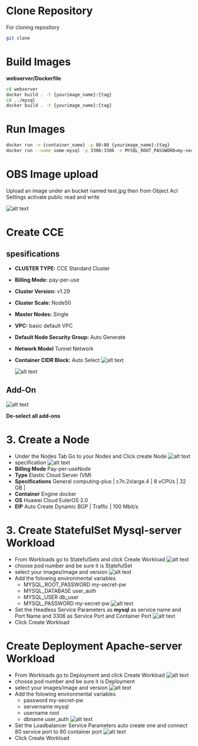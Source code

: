 <h1>Clone Repository</h1>
For cloning repository

```Bash
git clone 
```
<h1>Build Images</h1>

**webserver/Dockerfile**
```Bash
cd webserver
docker build . -t {yourimage_name}:{tag} 
cd ../mysql
docker build . -t {yourimage_name}:{tag} 
```
<h1>Run Images</h1>

```Bash
docker run -n {container_name} -p 80:80 {yourimage_name}:{tag} 
docker run --name some-mysql -p 3306:3306 -e MYSQL_ROOT_PASSWORD=my-secret-pw -e MYSQL_DATABASE=user_auth -d {yourimage_name}:{tag}

```



<h1>OBS Image upload</h1>

Upload an image under an bucket named test.jpg then from Object Acl Settings activate public read and write

![alt text](image/image-13.png)



<h1>Create CCE </h1>

<h2>spesifications </h2>

- **CLUSTER TYPE:**  CCE Standard Cluster
- **Billing Mode:** pay-per-use
- **Cluster Version:** v1.29
- **Cluster Scale:** Node50
- **Master Nodes:** Single
- **VPC:** basic default VPC
- **Default Node Security Group:** Auto Generate
- **Network Model** Tunnel Network
- **Container CIDR Block:** Auto Select
  ![alt text](images/image-1.png)

  ![alt text](images/image-2.png)

<h2> Add-On </h2>

![alt text](images/image.png)

**De-select all add-ons**

<h1>3. Create a Node </h1>

- Under the Nodes Tab Go to your Nodes and Click create Node
  ![alt text](images/image-11.png)
- specification 
  ![alt text](images/image-12.png)
- **Billing Mode** Pay-per-useNode 
- **Type** Elastic Cloud Server (VM)
- **Specifications** General computing-plus | c7n.2xlarge.4 | 8 vCPUs | 32 GB | 
- **Container** Engine docker 
- **OS** Huawei Cloud EulerOS 2.0
- **EIP** Auto Create Dynamic BGP | Traffic | 100 Mbit/s

<h1>3. Create StatefulSet Mysql-server Workload </h1>

- From Workloads go to StatefulSets and click Create Workload
  ![alt text](images/image-3.png)
- choose pod number and be sure it is StatefulSet
- select your  images/image and version
  ![alt text](images/image-4.png)
- Add the folowing environmental variables
  - MYSQL_ROOT_PASSWORD	my-secret-pw
  - MYSQL_DATABASE	user_auth
  - MYSQL_USER	db_user
  - MYSQL_PASSWORD	my-secret-pw
    ![alt text](images/image-5.png)
- Set the Headless Service Parameters as **mysql** as service name and Port Name and 3306 as Service Port and Container Port 
  ![alt text](images/image-6.png)
- Click Create  Workload

<h1>Create Deployment Apache-server Workload </h1>

- From Workloads go to Deployment and click Create Workload
  ![alt text](images/image-7.png)
- choose pod number and be sure it is Deployment
- select your  images/image and version
  ![alt text](images/image-8.png)
- Add the folowing environmental variables
  - password	my-secret-pw
  - servername	mysql
  - username	root
  - dbname	user_auth
    ![alt text](images/image-9.png)
- Set the Loadbalancer Service Parameters auto create one and connect 80 service port to 80 container port
  ![alt text](images/image-10.png)
- Click Create  Workload


